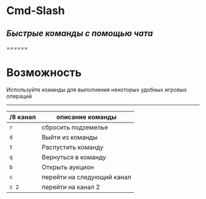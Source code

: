 # Cmd-Slash
## _Быстрые команды с помощью чата_
======

# Возможность

Используйте команды для выполнения некоторых удобных игровых операций

------

/8 канал | описание команды
--- | ---
`r` | сбросить подземелье
`d` | Выйти из команды
`t` | Распустить команду
`q` | Вернуться в команду
`b` | Открыть аукцион
`c` | перейти на следующий канал
`c 2` | перейти на канал 2
